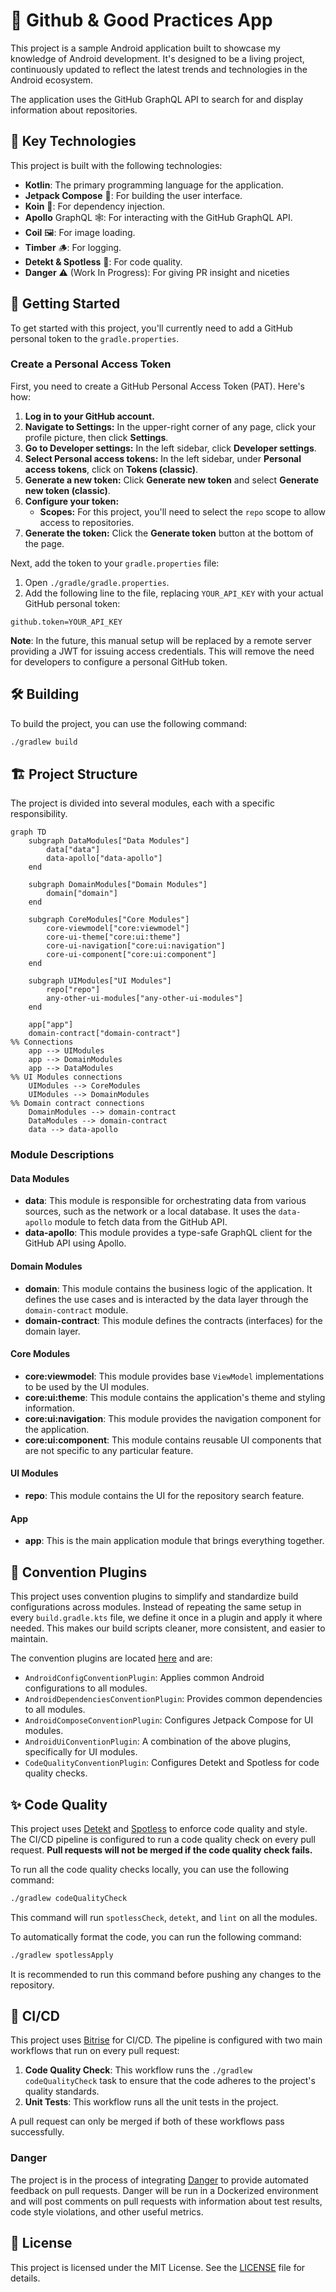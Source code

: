 # 📱 Github & Good Practices App

This project is a sample Android application built to showcase my knowledge of Android development. 
It's designed to be a living project, continuously updated to reflect the latest trends and technologies in the Android ecosystem.

The application uses the GitHub GraphQL API to search for and display information about repositories.

## 🚀 Key Technologies

This project is built with the following technologies:

*   **Kotlin**: The primary programming language for the application.
*   **Jetpack Compose** 🎨: For building the user interface.
*   **Koin** 💉: For dependency injection.
*   **Apollo**  GraphQL 🕸️: For interacting with the GitHub GraphQL API.
*   **Coil** 🖼️: For image loading.
*   **Timber** 🪵: For logging.
*   **Detekt & Spotless** 🧼: For code quality.
*   **Danger** ⚠️ (Work In Progress): For giving PR insight and niceties

## 🏁 Getting Started

To get started with this project, you'll currently need to add a GitHub personal token to the `gradle.properties`.

### Create a Personal Access Token

First, you need to create a GitHub Personal Access Token (PAT). Here's how:

1.  **Log in to your GitHub account.**
2.  **Navigate to Settings:** In the upper-right corner of any page, click your profile picture, then click **Settings**.
3.  **Go to Developer settings:** In the left sidebar, click **Developer settings**.
4.  **Select Personal access tokens:** In the left sidebar, under **Personal access tokens**, click on **Tokens (classic)**.
5.  **Generate a new token:** Click **Generate new token** and select **Generate new token (classic)**.
6.  **Configure your token:**
    *   **Scopes:** For this project, you'll need to select the `repo` scope to allow access to repositories.
7.  **Generate the token:** Click the **Generate token** button at the bottom of the page.

Next, add the token to your `gradle.properties` file:

1.  Open `./gradle/gradle.properties`.
2.  Add the following line to the file, replacing `YOUR_API_KEY` with your actual GitHub personal token:

```
github.token=YOUR_API_KEY
```

**Note**: In the future, this manual setup will be replaced by a remote server providing a JWT for issuing access credentials. This will remove the need for developers to configure a personal GitHub token.

## 🛠️ Building

To build the project, you can use the following command:

```bash
./gradlew build
```

## 🏗️ Project Structure

The project is divided into several modules, each with a specific responsibility.

```mermaid
graph TD
    subgraph DataModules["Data Modules"]
        data["data"]
        data-apollo["data-apollo"]
    end

    subgraph DomainModules["Domain Modules"]
        domain["domain"]
    end

    subgraph CoreModules["Core Modules"]
        core-viewmodel["core:viewmodel"]
        core-ui-theme["core:ui:theme"]
        core-ui-navigation["core:ui:navigation"]
        core-ui-component["core:ui:component"]
    end

    subgraph UIModules["UI Modules"]
        repo["repo"]
        any-other-ui-modules["any-other-ui-modules"]
    end

    app["app"]
    domain-contract["domain-contract"]
%% Connections
    app --> UIModules
    app --> DomainModules
    app --> DataModules
%% UI Modules connections
    UIModules --> CoreModules
    UIModules --> DomainModules
%% Domain contract connections
    DomainModules --> domain-contract
    DataModules --> domain-contract
    data --> data-apollo
```

### Module Descriptions

#### Data Modules

*   **data**: This module is responsible for orchestrating data from various sources, such as the network or a local database. It uses the `data-apollo` module to fetch data from the GitHub API.
*   **data-apollo**: This module provides a type-safe GraphQL client for the GitHub API using Apollo.

#### Domain Modules

*   **domain**: This module contains the business logic of the application. It defines the use cases and is interacted by the data layer through the `domain-contract` module.
*   **domain-contract**: This module defines the contracts (interfaces) for the domain layer.

#### Core Modules

*   **core:viewmodel**: This module provides base `ViewModel` implementations to be used by the UI modules.
*   **core:ui:theme**: This module contains the application's theme and styling information.
*   **core:ui:navigation**: This module provides the navigation component for the application.
*   **core:ui:component**: This module contains reusable UI components that are not specific to any particular feature.

#### UI Modules

*   **repo**: This module contains the UI for the repository search feature.

#### App

*   **app**: This is the main application module that brings everything together.

## 🧩 Convention Plugins

This project uses convention plugins to simplify and standardize build configurations across modules. Instead of repeating the same setup in every `build.gradle.kts` file, we define it once in a plugin and apply it where needed. This makes our build scripts cleaner, more consistent, and easier to maintain.

The convention plugins are located [here](config/build-logic/convention) and are:

*   `AndroidConfigConventionPlugin`: Applies common Android configurations to all modules.
*   `AndroidDependenciesConventionPlugin`: Provides common dependencies to all modules.
*   `AndroidComposeConventionPlugin`: Configures Jetpack Compose for UI modules.
*   `AndroidUiConventionPlugin`: A combination of the above plugins, specifically for UI modules.
*   `CodeQualityConventionPlugin`: Configures Detekt and Spotless for code quality checks.

## ✨ Code Quality

This project uses [Detekt](https://detekt.dev/) and [Spotless](https://github.com/diffplug/spotless) to enforce code quality and style. The CI/CD pipeline is configured to run a code quality check on every pull request. **Pull requests will not be merged if the code quality check fails.**

To run all the code quality checks locally, you can use the following command:

```bash
./gradlew codeQualityCheck
```

This command will run `spotlessCheck`, `detekt`, and `lint` on all the modules.

To automatically format the code, you can run the following command:

```bash
./gradlew spotlessApply
```

It is recommended to run this command before pushing any changes to the repository.

## 🤖 CI/CD

This project uses [Bitrise](https://www.bitrise.io/) for CI/CD. The pipeline is configured with two main workflows that run on every pull request:

1.  **Code Quality Check**: This workflow runs the `./gradlew codeQualityCheck` task to ensure that the code adheres to the project's quality standards.
2.  **Unit Tests**: This workflow runs all the unit tests in the project.

A pull request can only be merged if both of these workflows pass successfully.

### Danger

The project is in the process of integrating [Danger](https://danger.systems/ruby/) to provide automated feedback on pull requests. Danger will be run in a Dockerized environment and will post comments on pull requests with information about test results, code style violations, and other useful metrics.

## 📄 License

This project is licensed under the MIT License. See the [LICENSE](LICENSE) file for details.